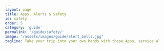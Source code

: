 ```yaml
---
layout: page
title: Apps, Alerts & Safety
id: safety
order: 5
category: 'guide'
permalink: '/guide/safety/'
image: "/assets/images/guide/alert_bells.jpg"
tagline: Take your trip into your own hands with these Apps, service alerts and safety features.
---
```

